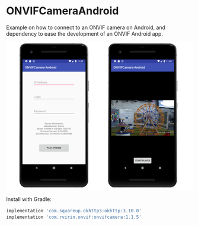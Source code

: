 # ONVIFCameraAndroid
Example on how to connect to an ONVIF camera on Android, and dependency to ease the development of an ONVIF Android app.

![ONVIF Camera Android](images/demo.png)


Install with Gradle:

```gradle
implementation 'com.squareup.okhttp3:okhttp:3.10.0'
implementation 'com.rvirin.onvif:onvifcamera:1.1.5'
```
